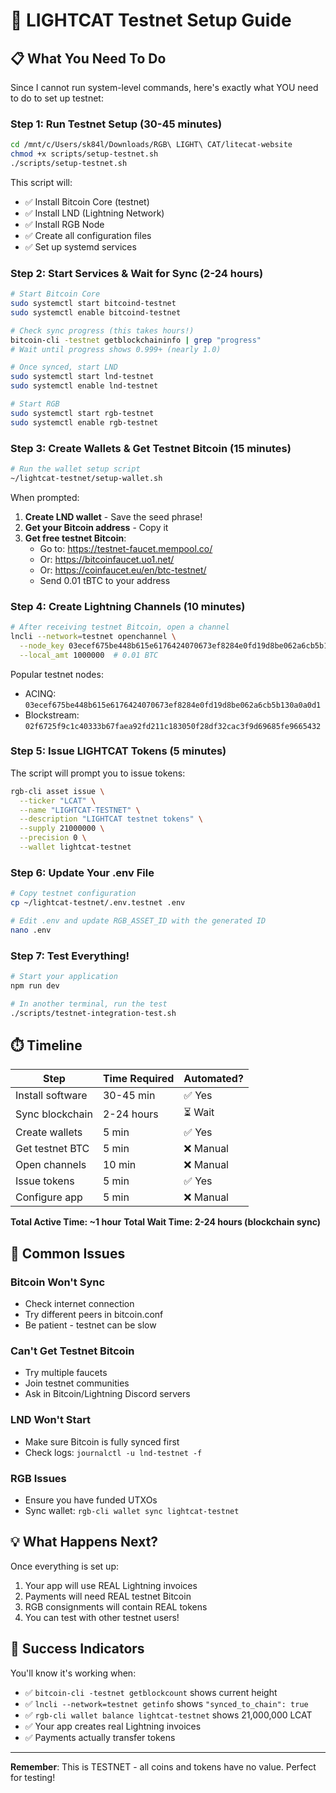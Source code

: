 # 🚀 LIGHTCAT Testnet Setup Guide

## 📋 What You Need To Do

Since I cannot run system-level commands, here's exactly what YOU need to do to set up testnet:

### Step 1: Run Testnet Setup (30-45 minutes)

```bash
cd /mnt/c/Users/sk84l/Downloads/RGB\ LIGHT\ CAT/litecat-website
chmod +x scripts/setup-testnet.sh
./scripts/setup-testnet.sh
```

This script will:
- ✅ Install Bitcoin Core (testnet)
- ✅ Install LND (Lightning Network) 
- ✅ Install RGB Node
- ✅ Create all configuration files
- ✅ Set up systemd services

### Step 2: Start Services & Wait for Sync (2-24 hours)

```bash
# Start Bitcoin Core
sudo systemctl start bitcoind-testnet
sudo systemctl enable bitcoind-testnet

# Check sync progress (this takes hours!)
bitcoin-cli -testnet getblockchaininfo | grep "progress"
# Wait until progress shows 0.999+ (nearly 1.0)

# Once synced, start LND
sudo systemctl start lnd-testnet
sudo systemctl enable lnd-testnet

# Start RGB
sudo systemctl start rgb-testnet
sudo systemctl enable rgb-testnet
```

### Step 3: Create Wallets & Get Testnet Bitcoin (15 minutes)

```bash
# Run the wallet setup script
~/lightcat-testnet/setup-wallet.sh
```

When prompted:
1. **Create LND wallet** - Save the seed phrase!
2. **Get your Bitcoin address** - Copy it
3. **Get free testnet Bitcoin**:
   - Go to: https://testnet-faucet.mempool.co/
   - Or: https://bitcoinfaucet.uo1.net/
   - Or: https://coinfaucet.eu/en/btc-testnet/
   - Send 0.01 tBTC to your address

### Step 4: Create Lightning Channels (10 minutes)

```bash
# After receiving testnet Bitcoin, open a channel
lncli --network=testnet openchannel \
  --node_key 03ecef675be448b615e6176424070673ef8284e0fd19d8be062a6cb5b130a0a0d1 \
  --local_amt 1000000  # 0.01 BTC
```

Popular testnet nodes:
- ACINQ: `03ecef675be448b615e6176424070673ef8284e0fd19d8be062a6cb5b130a0a0d1`
- Blockstream: `02f6725f9c1c40333b67faea92fd211c183050f28df32cac3f9d69685fe9665432`

### Step 5: Issue LIGHTCAT Tokens (5 minutes)

The script will prompt you to issue tokens:
```bash
rgb-cli asset issue \
  --ticker "LCAT" \
  --name "LIGHTCAT-TESTNET" \
  --description "LIGHTCAT testnet tokens" \
  --supply 21000000 \
  --precision 0 \
  --wallet lightcat-testnet
```

### Step 6: Update Your .env File

```bash
# Copy testnet configuration
cp ~/lightcat-testnet/.env.testnet .env

# Edit .env and update RGB_ASSET_ID with the generated ID
nano .env
```

### Step 7: Test Everything!

```bash
# Start your application
npm run dev

# In another terminal, run the test
./scripts/testnet-integration-test.sh
```

## ⏱️ Timeline

| Step | Time Required | Automated? |
|------|--------------|------------|
| Install software | 30-45 min | ✅ Yes |
| Sync blockchain | 2-24 hours | ⏳ Wait |
| Create wallets | 5 min | ✅ Yes |
| Get testnet BTC | 5 min | ❌ Manual |
| Open channels | 10 min | ❌ Manual |
| Issue tokens | 5 min | ✅ Yes |
| Configure app | 5 min | ❌ Manual |

**Total Active Time: ~1 hour**
**Total Wait Time: 2-24 hours (blockchain sync)**

## 🚨 Common Issues

### Bitcoin Won't Sync
- Check internet connection
- Try different peers in bitcoin.conf
- Be patient - testnet can be slow

### Can't Get Testnet Bitcoin
- Try multiple faucets
- Join testnet communities
- Ask in Bitcoin/Lightning Discord servers

### LND Won't Start
- Make sure Bitcoin is fully synced first
- Check logs: `journalctl -u lnd-testnet -f`

### RGB Issues
- Ensure you have funded UTXOs
- Sync wallet: `rgb-cli wallet sync lightcat-testnet`

## 💡 What Happens Next?

Once everything is set up:
1. Your app will use REAL Lightning invoices
2. Payments will need REAL testnet Bitcoin
3. RGB consignments will contain REAL tokens
4. You can test with other testnet users!

## 🎯 Success Indicators

You'll know it's working when:
- ✅ `bitcoin-cli -testnet getblockcount` shows current height
- ✅ `lncli --network=testnet getinfo` shows `"synced_to_chain": true`
- ✅ `rgb-cli wallet balance lightcat-testnet` shows 21,000,000 LCAT
- ✅ Your app creates real Lightning invoices
- ✅ Payments actually transfer tokens

---

**Remember**: This is TESTNET - all coins and tokens have no value. Perfect for testing!